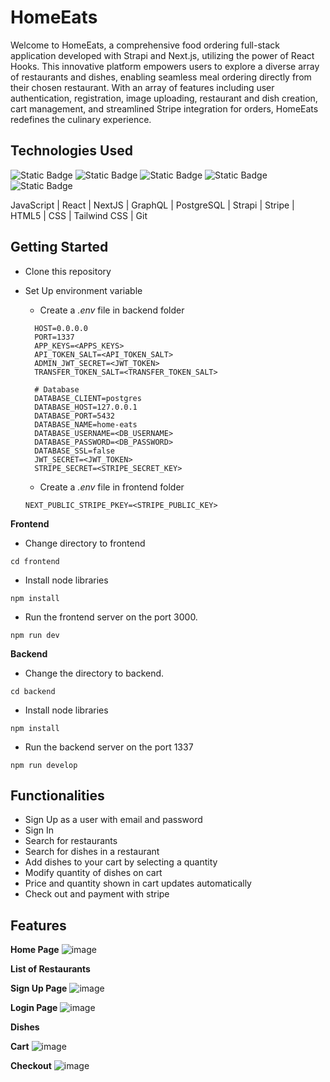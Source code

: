 # HomeEats

Welcome to HomeEats, a comprehensive food ordering full-stack application developed with Strapi and Next.js, utilizing the power of React Hooks. This innovative platform empowers users to explore a diverse array of restaurants and dishes, enabling seamless meal ordering directly from their chosen restaurant. With an array of features including user authentication, registration, image uploading, restaurant and dish creation, cart management, and streamlined Stripe integration for orders, HomeEats redefines the culinary experience.

## Technologies Used
![Static Badge](https://img.shields.io/badge/npm-%3E%3D_9.6.7-blue) ![Static Badge](https://img.shields.io/badge/node-%3E%3D_18.17.1-green) ![Static Badge](https://img.shields.io/badge/react-%3E%3D_18.2.0-pink)
![Static Badge](https://img.shields.io/badge/next-%3E%3D_13.4.12-purple) ![Static Badge](https://img.shields.io/badge/postgreSQL-v14-blue)

JavaScript | React | NextJS | GraphQL | PostgreSQL | Strapi | Stripe | HTML5 | CSS | Tailwind CSS | Git 

## Getting Started
- Clone this repository
- Set Up environment variable
  - Create a *.env* file in backend folder
    
  ```
    HOST=0.0.0.0
    PORT=1337
    APP_KEYS=<APPS_KEYS>
    API_TOKEN_SALT=<API_TOKEN_SALT>
    ADMIN_JWT_SECRET=<JWT_TOKEN>
    TRANSFER_TOKEN_SALT=<TRANSFER_TOKEN_SALT>
  
    # Database
    DATABASE_CLIENT=postgres
    DATABASE_HOST=127.0.0.1
    DATABASE_PORT=5432
    DATABASE_NAME=home-eats
    DATABASE_USERNAME=<DB_USERNAME>
    DATABASE_PASSWORD=<DB_PASSWORD>
    DATABASE_SSL=false
    JWT_SECRET=<JWT_TOKEN>
    STRIPE_SECRET=<STRIPE_SECRET_KEY>
  ```

  - Create a *.env* file in frontend folder
  ```
  NEXT_PUBLIC_STRIPE_PKEY=<STRIPE_PUBLIC_KEY>
  ```
**Frontend**
- Change directory to frontend
```
cd frontend
```
- Install node libraries
```
npm install
```
- Run the frontend server on the port 3000.
```
npm run dev
```

**Backend**
- Change the directory to backend.
```
cd backend
```
- Install node libraries
```
npm install
```
- Run the backend server on the port 1337
```
npm run develop
```

## Functionalities
- Sign Up as a user with email and password
- Sign In
- Search for restaurants
- Search for dishes in a restaurant
- Add dishes to your cart by selecting a quantity
- Modify quantity of dishes on cart
- Price and quantity shown in cart updates automatically
- Check out and payment with stripe

## Features

**Home Page**
![image](https://github.com/shuveksha-tuladhar/home-eats/assets/97779778/e44ace86-14b0-42ca-bfb1-27382104f218)

**List of Restaurants**

**Sign Up Page**
![image](https://github.com/shuveksha-tuladhar/home-eats/assets/97779778/1d0837b7-eb4d-4233-9a58-0dc03112bef6)

**Login Page**
![image](https://github.com/shuveksha-tuladhar/home-eats/assets/97779778/937f69e0-108e-488e-bc89-4c63c21a68b6)

**Dishes**

**Cart**
![image](https://github.com/shuveksha-tuladhar/home-eats/assets/97779778/9a0ebc7a-43b9-49f2-8d3c-4a2a6d4bc5d0)

**Checkout**
![image](https://github.com/shuveksha-tuladhar/home-eats/assets/97779778/4b19ac0e-a8d2-45e8-ab51-252e9f81aa39)


